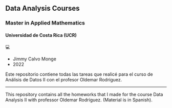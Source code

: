 ## Data Analysis Courses
### Master in Applied Mathematics
#### Universidad de Costa Rica (UCR)

:computer:

- Jimmy Calvo Monge
- 2022

Este repositorio contiene todas las tareas que realicé para el curso de Análisis de Datos II con el profesor Oldemar Rodríguez.

------------------------

This repository contains all the homeworks that I made for the course Data Analysis II with professor Oldemar Rodríguez. (Material is in Spanish).
